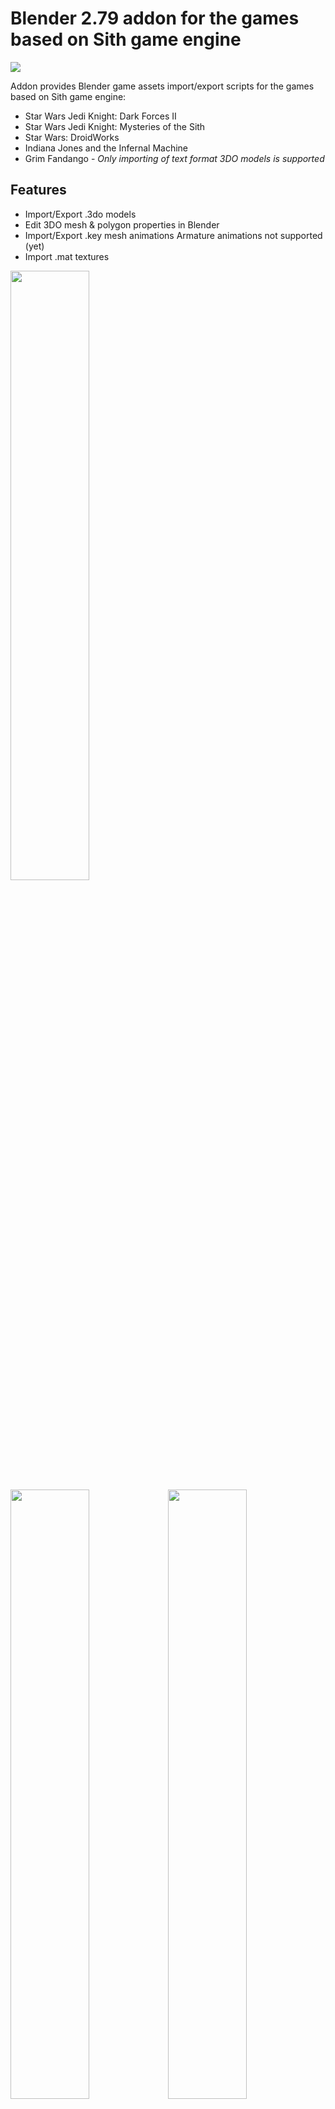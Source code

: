# Blender 2.79 addon for the games based on Sith game engine
[<img src="demo/blsthbn_sm.png"/>](demo/blsthbn.png)

Addon provides Blender game assets import/export scripts for the games based on Sith game engine:
  - Star Wars Jedi Knight: Dark Forces II
  - Star Wars Jedi Knight: Mysteries of the Sith
  - Star Wars: DroidWorks
  - Indiana Jones and the Infernal Machine
  - Grim Fandango - *Only importing of text format 3DO models is supported*

## Features
  - Import/Export .3do models
  - Edit 3DO mesh & polygon properties in Blender
  - Import/Export .key mesh animations
    Armature animations not supported (yet)
  - Import .mat textures

<img src="demo/gif/in_hat2.gif" width="50%"/>
<img src="demo/gif/kych.gif" width="50%"/><img src="demo/gif/diswim.gif" width="50%"/>

## Requirements
Blender 2.79, you can download it [here](https://download.blender.org/release/Blender2.79/latest/). 

## Installation
   1. Download `sith.zip` file from the [Releases](https://github.com/smlu/blender-sith/releases) page.
   2. Open Blender and select `File > User Preferences > Add-ons > Install Add-on from File`  
      and select the downloaded `sith.zip` file.
   3. Enable the addon by clicking the checkbox next to the add-on name.
   4. Click the `Save User Settings` button in the lower left and close the preferences window.

## Usage
### Importing 3DO model
   1. Go to `File > Import > Sith Game Engine 3D Model (.3do)`
   2. Find and select `*.3do` model file  
   3. Import options  
      In the opened import dialog window you have import options under `Import 3DO` section (bottom left). Here you can check/uncheck different options and set path to the folder containing texture files (.mat) and ColorMap file (.cmp)  
      ![iopt](demo/iopt.png)  
      *Note: By default addon tries to find required texture(s) and ColorMap file of the imported model at the location of it's file.  
      I.e.: <model_path>/mat, <model_path>/misc/cmp, <model_path>/../mat, <model_path>/../misc/cmp, <model_path>/../../misc/cmp*
   4. Then click the `Import 3DO` button to import model into Blender.  

### Exporting 3DO model
   1. Go to `File > Export > Sith Game Engine 3D Model (.3do)`
   2. Select path, name the file  
      *Note: The file name must not be longer then 64 characters.*
   3. In the export options section select the 3DO file version  
      ![eopt](demo/eopt.png)
   4. Then click the `Export 3DO` button to export object(s) to 3DO file.

### Importing KEY animation
   1. First import 3DO model that animation is for  
      *Note: Which key file belongs to which 3DO model cannot be easy to figured out because single model can have many different animations.
      One thing to do is opening puppet file (`.pup`) located in misc/pup folder and see which animations belongs to the same game "actor". Another way is to open up `.3do` and `.key` file and see if `.3do` file contains all mesh names used by the `.key` file.*
   2. Go to `File > Import > Sith Game Engine Animation (.key)`
   3. Select the `*.key` file and click the `Import KEY` button

### Exporting KEY animation
   1. Go to `File > Export > Sith Game Engine Animation (.key)`
   2. (Optional) Set additional export options in the `Export KEY` section (bottom left)  
      ![ekopt](demo/ekopt.png)
   3. Select path, name the file and click `Export KEY`  
      *Note: The file name must not be longer then 64 characters*

### Importing MAT texture
   1. Go to `File > Import > Sith Game Engine Texture (.mat)`
   3. Select the `*.mat` file and click the `Import MAT` button  

### Editing
Additional from importing and exporting Sith engine formats addon adds extra UI panels for editing 3DO file specific data.

#### 1. Object 3DO Properties  
   ![o3dop](demo/o3dop.png)
   The Sequence number is the node position number in the mesh node hierarchy list in the 3DO file. 
   When creating the new model by default this number is `-1` and addon will auto-set the node position in the hierarchy list based on the object's hierarchy in Blender when exporting to 3DO file. If the node name is not set addon will take the object mesh name from Blender when exporting to 3DO file.  

#### 2. Mesh Face Properties   
   ![3dofp](demo/3dofp.png)